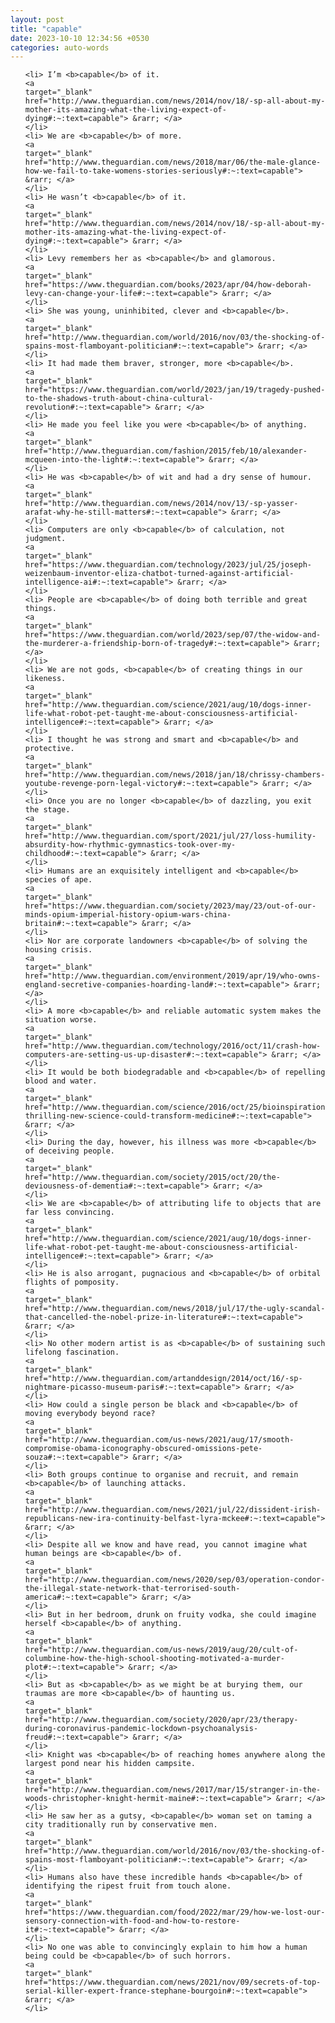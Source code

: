 ```yaml
---
layout: post
title: "capable"
date: 2023-10-10 12:34:56 +0530
categories: auto-words
---
```

<ol>

    <li> I’m <b>capable</b> of it.
    <a 
    target="_blank" 
    href="http://www.theguardian.com/news/2014/nov/18/-sp-all-about-my-mother-its-amazing-what-the-living-expect-of-dying#:~:text=capable"> &rarr; </a>
    </li>
    <li> We are <b>capable</b> of more.
    <a 
    target="_blank" 
    href="http://www.theguardian.com/news/2018/mar/06/the-male-glance-how-we-fail-to-take-womens-stories-seriously#:~:text=capable"> &rarr; </a>
    </li>
    <li> He wasn’t <b>capable</b> of it.
    <a 
    target="_blank" 
    href="http://www.theguardian.com/news/2014/nov/18/-sp-all-about-my-mother-its-amazing-what-the-living-expect-of-dying#:~:text=capable"> &rarr; </a>
    </li>
    <li> Levy remembers her as <b>capable</b> and glamorous.
    <a 
    target="_blank" 
    href="https://www.theguardian.com/books/2023/apr/04/how-deborah-levy-can-change-your-life#:~:text=capable"> &rarr; </a>
    </li>
    <li> She was young, uninhibited, clever and <b>capable</b>.
    <a 
    target="_blank" 
    href="http://www.theguardian.com/world/2016/nov/03/the-shocking-of-spains-most-flamboyant-politician#:~:text=capable"> &rarr; </a>
    </li>
    <li> It had made them braver, stronger, more <b>capable</b>.
    <a 
    target="_blank" 
    href="https://www.theguardian.com/world/2023/jan/19/tragedy-pushed-to-the-shadows-truth-about-china-cultural-revolution#:~:text=capable"> &rarr; </a>
    </li>
    <li> He made you feel like you were <b>capable</b> of anything.
    <a 
    target="_blank" 
    href="http://www.theguardian.com/fashion/2015/feb/10/alexander-mcqueen-into-the-light#:~:text=capable"> &rarr; </a>
    </li>
    <li> He was <b>capable</b> of wit and had a dry sense of humour.
    <a 
    target="_blank" 
    href="http://www.theguardian.com/news/2014/nov/13/-sp-yasser-arafat-why-he-still-matters#:~:text=capable"> &rarr; </a>
    </li>
    <li> Computers are only <b>capable</b> of calculation, not judgment.
    <a 
    target="_blank" 
    href="https://www.theguardian.com/technology/2023/jul/25/joseph-weizenbaum-inventor-eliza-chatbot-turned-against-artificial-intelligence-ai#:~:text=capable"> &rarr; </a>
    </li>
    <li> People are <b>capable</b> of doing both terrible and great things.
    <a 
    target="_blank" 
    href="https://www.theguardian.com/world/2023/sep/07/the-widow-and-the-murderer-a-friendship-born-of-tragedy#:~:text=capable"> &rarr; </a>
    </li>
    <li> We are not gods, <b>capable</b> of creating things in our likeness.
    <a 
    target="_blank" 
    href="http://www.theguardian.com/science/2021/aug/10/dogs-inner-life-what-robot-pet-taught-me-about-consciousness-artificial-intelligence#:~:text=capable"> &rarr; </a>
    </li>
    <li> I thought he was strong and smart and <b>capable</b> and protective.
    <a 
    target="_blank" 
    href="http://www.theguardian.com/news/2018/jan/18/chrissy-chambers-youtube-revenge-porn-legal-victory#:~:text=capable"> &rarr; </a>
    </li>
    <li> Once you are no longer <b>capable</b> of dazzling, you exit the stage.
    <a 
    target="_blank" 
    href="http://www.theguardian.com/sport/2021/jul/27/loss-humility-absurdity-how-rhythmic-gymnastics-took-over-my-childhood#:~:text=capable"> &rarr; </a>
    </li>
    <li> Humans are an exquisitely intelligent and <b>capable</b> species of ape.
    <a 
    target="_blank" 
    href="https://www.theguardian.com/society/2023/may/23/out-of-our-minds-opium-imperial-history-opium-wars-china-britain#:~:text=capable"> &rarr; </a>
    </li>
    <li> Nor are corporate landowners <b>capable</b> of solving the housing crisis.
    <a 
    target="_blank" 
    href="http://www.theguardian.com/environment/2019/apr/19/who-owns-england-secretive-companies-hoarding-land#:~:text=capable"> &rarr; </a>
    </li>
    <li> A more <b>capable</b> and reliable automatic system makes the situation worse.
    <a 
    target="_blank" 
    href="http://www.theguardian.com/technology/2016/oct/11/crash-how-computers-are-setting-us-up-disaster#:~:text=capable"> &rarr; </a>
    </li>
    <li> It would be both biodegradable and <b>capable</b> of repelling blood and water.
    <a 
    target="_blank" 
    href="http://www.theguardian.com/science/2016/oct/25/bioinspiration-thrilling-new-science-could-transform-medicine#:~:text=capable"> &rarr; </a>
    </li>
    <li> During the day, however, his illness was more <b>capable</b> of deceiving people.
    <a 
    target="_blank" 
    href="http://www.theguardian.com/society/2015/oct/20/the-deviousness-of-dementia#:~:text=capable"> &rarr; </a>
    </li>
    <li> We are <b>capable</b> of attributing life to objects that are far less convincing.
    <a 
    target="_blank" 
    href="http://www.theguardian.com/science/2021/aug/10/dogs-inner-life-what-robot-pet-taught-me-about-consciousness-artificial-intelligence#:~:text=capable"> &rarr; </a>
    </li>
    <li> He is also arrogant, pugnacious and <b>capable</b> of orbital flights of pomposity.
    <a 
    target="_blank" 
    href="http://www.theguardian.com/news/2018/jul/17/the-ugly-scandal-that-cancelled-the-nobel-prize-in-literature#:~:text=capable"> &rarr; </a>
    </li>
    <li> No other modern artist is as <b>capable</b> of sustaining such lifelong fascination.
    <a 
    target="_blank" 
    href="http://www.theguardian.com/artanddesign/2014/oct/16/-sp-nightmare-picasso-museum-paris#:~:text=capable"> &rarr; </a>
    </li>
    <li> How could a single person be black and <b>capable</b> of moving everybody beyond race?
    <a 
    target="_blank" 
    href="http://www.theguardian.com/us-news/2021/aug/17/smooth-compromise-obama-iconography-obscured-omissions-pete-souza#:~:text=capable"> &rarr; </a>
    </li>
    <li> Both groups continue to organise and recruit, and remain <b>capable</b> of launching attacks.
    <a 
    target="_blank" 
    href="http://www.theguardian.com/news/2021/jul/22/dissident-irish-republicans-new-ira-continuity-belfast-lyra-mckee#:~:text=capable"> &rarr; </a>
    </li>
    <li> Despite all we know and have read, you cannot imagine what human beings are <b>capable</b> of.
    <a 
    target="_blank" 
    href="http://www.theguardian.com/news/2020/sep/03/operation-condor-the-illegal-state-network-that-terrorised-south-america#:~:text=capable"> &rarr; </a>
    </li>
    <li> But in her bedroom, drunk on fruity vodka, she could imagine herself <b>capable</b> of anything.
    <a 
    target="_blank" 
    href="http://www.theguardian.com/us-news/2019/aug/20/cult-of-columbine-how-the-high-school-shooting-motivated-a-murder-plot#:~:text=capable"> &rarr; </a>
    </li>
    <li> But as <b>capable</b> as we might be at burying them, our traumas are more <b>capable</b> of haunting us.
    <a 
    target="_blank" 
    href="http://www.theguardian.com/society/2020/apr/23/therapy-during-coronavirus-pandemic-lockdown-psychoanalysis-freud#:~:text=capable"> &rarr; </a>
    </li>
    <li> Knight was <b>capable</b> of reaching homes anywhere along the largest pond near his hidden campsite.
    <a 
    target="_blank" 
    href="http://www.theguardian.com/news/2017/mar/15/stranger-in-the-woods-christopher-knight-hermit-maine#:~:text=capable"> &rarr; </a>
    </li>
    <li> He saw her as a gutsy, <b>capable</b> woman set on taming a city traditionally run by conservative men.
    <a 
    target="_blank" 
    href="http://www.theguardian.com/world/2016/nov/03/the-shocking-of-spains-most-flamboyant-politician#:~:text=capable"> &rarr; </a>
    </li>
    <li> Humans also have these incredible hands <b>capable</b> of identifying the ripest fruit from touch alone.
    <a 
    target="_blank" 
    href="https://www.theguardian.com/food/2022/mar/29/how-we-lost-our-sensory-connection-with-food-and-how-to-restore-it#:~:text=capable"> &rarr; </a>
    </li>
    <li> No one was able to convincingly explain to him how a human being could be <b>capable</b> of such horrors.
    <a 
    target="_blank" 
    href="https://www.theguardian.com/news/2021/nov/09/secrets-of-top-serial-killer-expert-france-stephane-bourgoin#:~:text=capable"> &rarr; </a>
    </li>